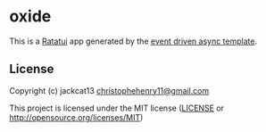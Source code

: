 # oxide

This is a [Ratatui] app generated by the [event driven async template].

[Ratatui]: https://ratatui.rs
[event driven async template]: https://github.com/ratatui/templates/tree/main/event-driven-async

## License

Copyright (c) jackcat13 <christophehenry11@gmail.com>

This project is licensed under the MIT license ([LICENSE] or <http://opensource.org/licenses/MIT>)

[LICENSE]: ./LICENSE
